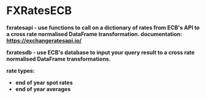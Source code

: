 # FXRatesECB<b/>
fxratesapi - use functions to call on a dictionary of rates from ECB's API to a cross rate normalised DataFrame transformation.<b/>
documentation: https://exchangeratesapi.io/ <b/>

fxratesdb - use ECB's database to input your query result to a cross rate normalised DataFrame transformations.<b/>

rate types: 
- end of year spot rates
- end of year averages 
